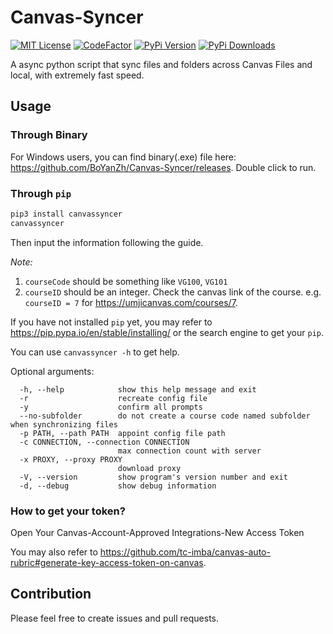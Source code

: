 # Canvas-Syncer

[![MIT License](https://img.shields.io/pypi/l/canvassyncer)](https://github.com/BoYanZh/Canvas-Syncer/blob/master/LICENSE)
[![CodeFactor](https://www.codefactor.io/repository/github/boyanzh/canvas-syncer/badge)](https://www.codefactor.io/repository/github/boyanzh/canvas-syncer)
[![PyPi Version](https://img.shields.io/pypi/v/canvassyncer)](https://pypi.org/pypi/canvassyncer)
[![PyPi Downloads](https://pepy.tech/badge/canvassyncer)](https://pepy.tech/project/canvassyncer)

A async python script that sync files and folders across Canvas Files and local, with extremely fast speed.

## Usage

### Through Binary

For Windows users, you can find binary(.exe) file here: <https://github.com/BoYanZh/Canvas-Syncer/releases>. Double click to run.

### Through `pip`

```bash
pip3 install canvassyncer
canvassyncer
```

Then input the information following the guide.

*Note:*
1. `courseCode` should be something like `VG100`, `VG101`
2. `courseID` should be an integer. Check the canvas link of the course. e.g. `courseID = 7` for <https://umjicanvas.com/courses/7>.


If you have not installed `pip` yet, you may refer to <https://pip.pypa.io/en/stable/installing/> or the search engine to get your `pip`.

You can use `canvassyncer -h` to get help.

Optional arguments:

```text
  -h, --help            show this help message and exit
  -r                    recreate config file
  -y                    confirm all prompts
  --no-subfolder        do not create a course code named subfolder when synchronizing files
  -p PATH, --path PATH  appoint config file path
  -c CONNECTION, --connection CONNECTION
                        max connection count with server
  -x PROXY, --proxy PROXY
                        download proxy
  -V, --version         show program's version number and exit
  -d, --debug           show debug information
```

### How to get your token?

Open Your Canvas-Account-Approved Integrations-New Access Token

You may also refer to <https://github.com/tc-imba/canvas-auto-rubric#generate-key-access-token-on-canvas>.

## Contribution

Please feel free to create issues and pull requests.
